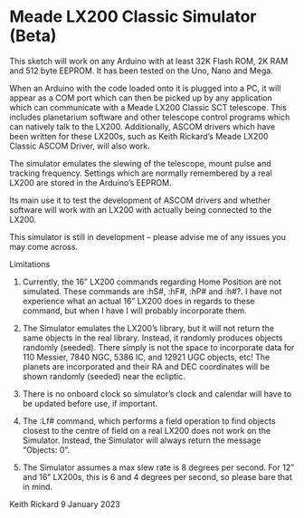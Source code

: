 # Meade LX200 Classic Simulator (Beta)

This sketch will work on any Arduino with at least 32K Flash ROM, 2K RAM and 512 byte EEPROM.  It has been tested on the Uno, Nano and Mega.

When an Arduino with the code loaded onto it is plugged into a PC, it will appear as a COM port which can then be picked up by any application which can communicate with a Meade LX200 Classic SCT telescope.  This includes planetarium software and other telescope control programs which can natively talk to the LX200.  Additionally, ASCOM drivers which have been written for these LX200s, such as Keith Rickard’s Meade LX200 Classic ASCOM Driver, will also work.

The simulator emulates the slewing of the telescope, mount pulse and tracking frequency.  Settings which are normally remembered by a real LX200 are stored in the Arduino’s EEPROM.

Its main use it to test the development of ASCOM drivers and whether software will work with an LX200 with actually being connected to the LX200.

This simulator is still in development – please advise me of any issues you may come across.

Limitations

1)	Currently, the 16” LX200 commands regarding Home Position are not simulated.  These commands are :hS#, :hF#, :hP# and :h#?.  I have not experience what an actual 16” LX200 does in regards to these command, but when I have I will probably incorporate them.

2)	The Simulator emulates the LX200’s library, but it will not return the same objects in the real library.  Instead, it randomly produces objects randomly (seeded).  There simply is not the space to incorporate data for 110 Messier, 7840 NGC, 5386 IC, and 12921 UGC objects, etc!  The planets are incorporated and their RA and DEC coordinates will be shown randomly (seeded) near the ecliptic.

3)	There is no onboard clock so simulator’s clock and calendar will have to be updated before use, if important.

4)	The :Lf# command, which performs a field operation to find objects closest to the centre of field on a real LX200 does not work on the Simulator. Instead, the Simulator will always return the message “Objects:  0”.

5)	The Simulator assumes a max slew rate is 8 degrees per second.  For 12” and 16” LX200s, this is 6 and 4 degrees per second, so please bare that in mind.

Keith Rickard
9 January 2023 
